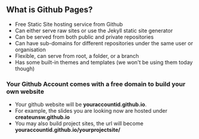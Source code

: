 ---
---

## What is Github Pages?

* Free Static Site hosting service from Github
* Can either serve raw sites or use the Jekyll static site generator
* Can be served from both public and private repositories 
* Can have sub-domains for different repositories under the same user or organisation
* Flexible, can serve from root, a folder, or a branch
* Has some built-in themes and templates (we won't be using them today though)

### Your Github Account comes with a free domain to build your own website

* Your github website will be **youraccountid.github.io**.
* For example, the slides you are looking now are hosted under **createunsw.github.io**
* You may also build project sites, the url will become **youraccountid.github.io/yourprojectsite/**
